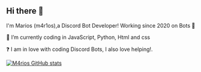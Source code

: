 ## Hi there 👋
I'm Marios (m4r1os),a Discord Bot Developer! Working since 2020 on Bots 🚀

🌱 I’m currently coding in JavaScript, Python, Html and css

❓ I am in love with coding Discord Bots, I also love helping!.

[![M4rios GitHub stats](https://github-readme-stats.vercel.app/api?username=M4riosDev)](https://github.com/M4riosDev/github-readme-stats)
